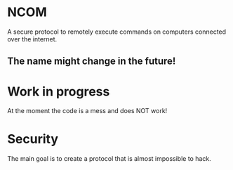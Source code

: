 # NCOM
A secure protocol to remotely execute commands on computers connected over the internet.
## The name might change in the future!

# Work in progress
At the moment the code is a mess and does NOT work!

# Security
The main goal is to create a protocol that is almost impossible to hack.
